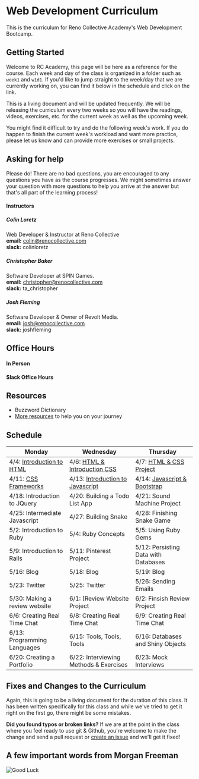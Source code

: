 # Web Development Curriculum

This is the curriculum for Reno Collective Academy's Web Development Bootcamp.

## Getting Started
Welcome to RC Academy, this page will be here as a reference for the course. Each week and day of the class is organized in a folder such as `week1` and `w1d1`. If you'd like to jump straight to the week/day that we are currently working on, you can find it below in the schedule and click on the link.

This is a living document and will be updated frequently. We will be releasing the curriculum every two weeks so you will have the readings, videos, exercises, etc. for the current week as well as the upcoming week.

You might find it difficult to try and do the following week's work. If you do happen to finish the current week's workload and want more practice, please let us know and can provide more exercises or small projects.

## Asking for help

Please do! There are no bad questions, you are encouraged to any questions you have as the course progresses. We might sometimes answer your question with more questions to help you arrive at the answer but that's all part of the learning process!

#### Instructors

##### Colin Loretz
Web Developer & Instructor at Reno Collective  
**email:** colin@renocollective.com  
**slack:** colinloretz

##### Christopher Baker
Software Developer at SPIN Games.  
**email:** christopher@renocollective.com  
**slack:** ta_christopher

##### Josh Fleming
Software Developer & Owner of Revolt Media.  
**email:** josh@renocollective.com  
**slack:** joshfleming

## Office Hours

#### In Person

#### Slack Office Hours

## Resources
* Buzzword Dictionary
* [More resources](./resources) to help you on your journey

## Schedule

| Monday | Wednesday | Thursday |
|--------|-----------|----------|
| 4/4: [Introduction to HTML]()    | 4/6: [HTML & Introduction CSS]()    | 4/7: [HTML & CSS Project]()      |
| 4/11: [CSS Frameworks]() | 4/13: [Introduction to Javascript]() | 4/14: [Javascript & Bootstrap]() |
| 4/18: Introduction to JQuery | 4/20: Building a Todo List App | 4/21: Sound Machine Project |
| 4/25: Intermediate Javascript | 4/27: Building Snake | 4/28: Finishing Snake Game |
| 5/2: Introduction to Ruby | 5/4: Ruby Concepts | 5/5: Using Ruby Gems |
| 5/9: Introduction to Rails | 5/11: Pinterest Project| 5/12: Persisting Data with Databases |
| 5/16: Blog | 5/18: Blog | 5/19: Blog |
| 5/23: Twitter | 5/25: Twitter | 5/26: Sending Emails |
| 5/30: Making a review website | 6/1: [Review Website Project | 6/2: Finsish Review Project |
| 6/6: Creating Real Time Chat | 6/8: Creating Real Time Chat | 6/9: Creating Real Time Chat |
| 6/13: Programming Languages  | 6/15: Tools, Tools, Tools | 6/16: Databases and Shiny Objects |
| 6/20: Creating a Portfolio | 6/22: Interviewing Methods & Exercises | 6/23: Mock Interviews |

## Fixes and Changes to the Curriculum
Again, this is going to be a living document for the duration of this class. It has been written specifically for this class and while we've tried to get it right on the first go, there might be some mistakes.

**Did you found typos or broken links?** If we are at the point in the class where you feel ready to use git & Github, you're welcome to make the change and send a pull request or [create an issue]() and we'll get it fixed!


## A few important words from Morgan Freeman
![Good Luck](./zimages/freeman.gif)
